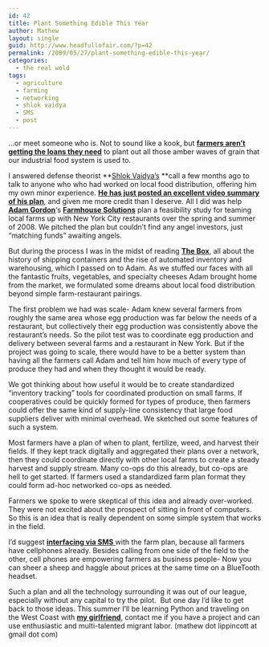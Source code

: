 ```yaml
---
id: 42
title: Plant Something Edible This Year
author: Mathew
layout: single
guid: http://www.headfullofair.com/?p=42
permalink: /2009/05/27/plant-something-edible-this-year/
categories:
  - the real wold
tags:
  - agriculture
  - farming
  - networking
  - shlok vaidya
  - SMS
  - post
---
```

&#8230;or meet someone who is. Not to sound like a kook, but **[farmers aren&#8217;t getting the loans they need][1]** to plant out all those amber waves of grain that our industrial food system is used to.

I answered defense theorist **[Shlok Vaidya&#8217;s][2] **call a few months ago to talk to anyone who who had worked on local food distribution, offering him my own minor experience. **[He has just posted an excellent video summary of his plan][3]**, and given me more credit than I deserve. All I did was help **[Adam Gordon][4]**&#8216;s **[Farmhouse Solutions][5]** plan a feasibility study for teaming local farms up with New York City restaurants over the spring and summer of 2008. We pitched the plan but couldn&#8217;t find any angel investors, just &#8220;matching funds&#8221; awaiting angels.

But during the process I was in the midst of reading **[The Box][6]**, all about the history of shipping containers and the rise of automated inventory and warehousing, which I passed on to Adam. As we stuffed our faces with all the fantastic fruits, vegetables, and specialty cheeses Adam brought home from the market, we formulated some dreams about local food distribution beyond simple farm-restaurant pairings.

The first problem we had was scale- Adam knew several farmers from roughly the same area whose egg production was far below the needs of a restaurant, but collectively their egg production was consistently above the restaurant&#8217;s needs. So the pilot test was to coordinate egg production and delivery between several farms and a restaurant in New York. But if the project was going to scale, there would have to be a better system than having all the farmers call Adam and tell him how much of every type of produce they had and when they thought it would be ready.

We got thinking about how useful it would be to create standardized &#8220;inventory tracking&#8221; tools for coordinated production on small farms. If cooperatives could be quickly formed for types of produce, then farmers could offer the same kind of supply-line consistency that large food suppliers deliver with minimal overhead. We sketched out some features of such a system.

Most farmers have a plan of when to plant, fertilize, weed, and harvest their fields. If they kept track digitally and aggregated their plans over a network, then they could coordinate directly with other local farms to create a steady harvest and supply stream. Many co-ops do this already, but co-ops are hell to get started. If farmers used a standardized farm plan format they could form ad-hoc networked co-ops as needed.

Farmers we spoke to were skeptical of this idea and already over-worked. They were not excited about the prospect of sitting in front of computers. So this is an idea that is really dependent on some simple system that works in the field.

I&#8217;d suggest [**interfacing via SMS** ][7]with the farm plan, because all farmers have cellphones already. Besides calling from one side of the field to the other, cell phones are empowering farmers as business people- Now you can sheer a sheep and haggle about prices at the same time on a BlueTooth headset.

Such a plan and all the technology surrounding it was out of our league, especially without any capital to try the pilot.  But one day I&#8217;d like to get back to those ideas. This summer I&#8217;ll be learning Python and traveling on the West Coast with **[my girlfriend][8]**, contact me if you have a project and can use enthusiastic and multi-talented migrant labor. (mathew dot lippincott at gmail dot com)

 [1]: http://online.wsj.com/article/SB124268924963032355.html
 [2]: http://shloky.com/
 [3]: http://shloky.com/?p=1720
 [4]: http://wwww.eatthecity.wordpress.com/
 [5]: http://farmhousesolutions.com/
 [6]: http://openlibrary.org/b/OL7759049M/The-Box "Loaned to me by Dave Singer"
 [7]: http://rapidsms.org/
 [8]: http://mollydanielsson.wordpress.com